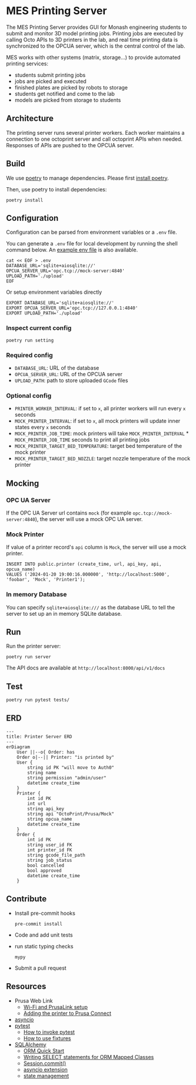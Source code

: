# MES Printing Server

The MES Printing Server provides GUI for Monash engineering students to submit and monitor 3D model printing jobs.
Printing jobs are executed by calling Octo APIs to 3D printers in the lab, and real time printing data is
synchronized to the OPCUA server, which is the central control of the lab.

MES works with other systems (matrix, storage...) to provide automated printing services:

* students submit printing jobs
* jobs are picked and executed
* finished plates are picked by robots to storage
* students get notified and come to the lab
* models are picked from storage to students

## Architecture

The printing server runs several printer workers.
Each worker maintains a connection to one octoprint server and call octoprint APIs when needed.
Responses of APIs are pushed to the OPCUA server.

## Build

We use [poetry](https://python-poetry.org/) to manage dependencies. Please
first [install poetry](https://python-poetry.org/docs/#installation).

Then, use poetry to install dependencies:

```shell
poetry install
```

## Configuration

Configuration can be parsed from environment variables or a `.env` file.

You can generate a `.env` file for local development by running the shell command below.
An [example env file](./.env.example) is also available.

```shell
cat << EOF > .env
DATABASE_URL='sqlite+aiosqlite://'
OPCUA_SERVER_URL='opc.tcp://mock-server:4840'
UPLOAD_PATH='./upload'
EOF
```

Or setup environment variables directly

```shell
EXPORT DATABASE_URL='sqlite+aiosqlite://'
EXPORT OPCUA_SERVER_URL='opc.tcp://127.0.0.1:4840'
EXPORT UPLOAD_PATH='./upload'
```

### Inspect current config

```shell
poetry run setting
```

### Required config

* `DATABASE_URL`: URL of the database
* `OPCUA_SERVER_URL`: URL of the OPCUA server
* `UPLOAD_PATH`: path to store uploaded `GCode` files

### Optional config

* `PRINTER_WORKER_INTERVAL`: if set to `x`, all printer workers will run every `x` seconds
* `MOCK_PRINTER_INTERVAL`: if set to `x`, all mock printers will update inner states every `x` seconds
* `MOCK_PRINTER_JOB_TIME`: mock printers will take `MOCK_PRINTER_INTERVAL` * `MOCK_PRINTER_JOB_TIME` seconds to print
  all printing jobs
* `MOCK_PRINTER_TARGET_BED_TEMPERATURE`: target bed temperature of the mock printer
* `MOCK_PRINTER_TARGET_BED_NOZZLE`: target nozzle temperature of the mock printer

## Mocking

### OPC UA Server

If the OPC UA Server url contains `mock` (for example `opc.tcp://mock-server:4840`), the server will use a mock OPC UA
server.

### Mock Printer

If value of a printer record's `api` column is `Mock`, the server will use a mock printer.

```postgresql
INSERT INTO public.printer (create_time, url, api_key, api, opcua_name)
VALUES ('2024-01-20 19:00:16.000000', 'http://localhost:5000', 'foobar', 'Mock', 'Printer1');
```

### In memory Database

You can specify `sqlite+aiosqlite:///` as the database URL to tell the server to set up an in memory SQLite database.

## Run

Run the printer server:

```shell
poetry run server
```

The API docs are available at `http://localhost:8000/api/v1/docs`

## Test

```shell
poetry run pytest tests/
```

## ERD

```mermaid
---
title: Printer Server ERD
---
erDiagram
    User ||--o{ Order: has
    Order o|--|| Printer: "is printed by"
    User {
        string id PK "will move to Auth0"
        string name
        string permission "admin/user"
        datetime create_time
    }
    Printer {
        int id PK
        int url
        string api_key
        string api "OctoPrint/Prusa/Mock"
        string opcua_name
        datetime create_time
    }
    Order {
        int id PK
        string user_id FK
        int printer_id FK
        string gcode_file_path
        string job_status
        bool cancelled
        bool approved
        datetime create_time
    }
```

## Contribute

* Install pre-commit hooks

  ```shell
  pre-commit install
  ```

* Code and add unit tests

* run static typing checks

  ```shell
  mypy
  ```

* Submit a pull request

## Resources

* Prusa Web Link
    * [Wi-Fi and PrusaLink setup](https://help.prusa3d.com/guide/wi-fi-and-prusalink-setup-xl-firmware-up-to-4-7-5_419630)
    * [Adding the printer to Prusa Connect](https://help.prusa3d.com/guide/adding-the-printer-to-prusa-connect-xl-firmware-up-to-4-7-5_420001)
* [asyncio](https://docs.python.org/3/library/asyncio.html)
* [pytest](https://docs.pytest.org/en/7.4.x/)
    * [How to invoke pytest](https://docs.pytest.org/en/7.1.x/how-to/usage.html)
    * [How to use fixtures](https://docs.pytest.org/en/7.4.x/how-to/fixtures.html)
* [SQLAlchemy](https://www.sqlalchemy.org/)
    * [ORM Quick Start](https://docs.sqlalchemy.org/en/20/orm/quickstart.html)
    * [Writing SELECT statements for ORM Mapped Classes](https://docs.sqlalchemy.org/en/20/orm/queryguide/select.html)
    * [Session.commit()](https://docs.sqlalchemy.org/en/20/orm/session_api.html#sqlalchemy.orm.Session.commit)
    * [asyncio extension](https://docs.sqlalchemy.org/en/20/orm/extensions/asyncio.html#synopsis-orm)
    * [state management](https://docs.sqlalchemy.org/en/20/orm/session_state_management.html)
